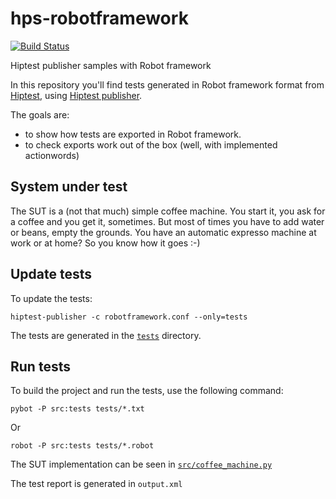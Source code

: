 # hps-robotframework
[![Build Status](https://travis-ci.org/hiptest/hps-robotframework.svg?branch=master)](https://travis-ci.org/hiptest/hps-robotframework)

Hiptest publisher samples with Robot framework

In this repository you'll find tests generated in Robot framework format from [Hiptest](https://hiptest.com), using [Hiptest publisher](https://github.com/hiptest/hiptest-publisher).

The goals are:

 * to show how tests are exported in Robot framework.
 * to check exports work out of the box (well, with implemented actionwords)

System under test
------------------

The SUT is a (not that much) simple coffee machine. You start it, you ask for a coffee and you get it, sometimes. But most of times you have to add water or beans, empty the grounds. You have an automatic expresso machine at work or at home? So you know how it goes :-)

Update tests
-------------


To update the tests:

    hiptest-publisher -c robotframework.conf --only=tests

The tests are generated in the [``tests``](https://github.com/hiptest/hps-robotframework/tree/master/tests) directory.

Run tests
---------


To build the project and run the tests, use the following command:

    pybot -P src:tests tests/*.txt
Or 

    robot -P src:tests tests/*.robot


The SUT implementation can be seen in [``src/coffee_machine.py``](https://github.com/hiptest/hps-robotframework/blob/master/src/coffee_machine.py)

The test report is generated in ```output.xml```

